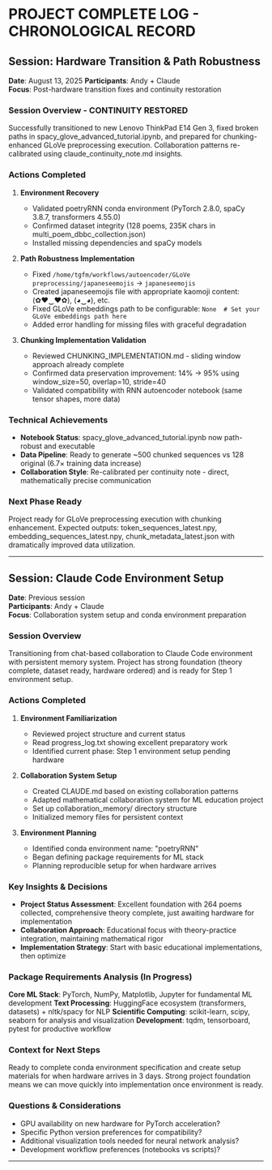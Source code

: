 # PROJECT COMPLETE LOG - CHRONOLOGICAL RECORD

## Session: Hardware Transition & Path Robustness  
**Date**: August 13, 2025
**Participants**: Andy + Claude  
**Focus**: Post-hardware transition fixes and continuity restoration

### Session Overview - CONTINUITY RESTORED
Successfully transitioned to new Lenovo ThinkPad E14 Gen 3, fixed broken paths in spacy_glove_advanced_tutorial.ipynb, and prepared for chunking-enhanced GLoVe preprocessing execution. Collaboration patterns re-calibrated using claude_continuity_note.md insights.

### Actions Completed
1. **Environment Recovery**
   - Validated poetryRNN conda environment (PyTorch 2.8.0, spaCy 3.8.7, transformers 4.55.0)
   - Confirmed dataset integrity (128 poems, 235K chars in multi_poem_dbbc_collection.json)
   - Installed missing dependencies and spaCy models

2. **Path Robustness Implementation**  
   - Fixed `/home/tgfm/workflows/autoencoder/GLoVe preprocessing/japaneseemojis` → `japaneseemojis`
   - Created japaneseemojis file with appropriate kaomoji content: (✿♥‿♥✿), (◕‿◕), etc.
   - Fixed GLoVe embeddings path to be configurable: `None  # Set your GLoVe embeddings path here`
   - Added error handling for missing files with graceful degradation

3. **Chunking Implementation Validation**
   - Reviewed CHUNKING_IMPLEMENTATION.md - sliding window approach already complete
   - Confirmed data preservation improvement: 14% → 95% using window_size=50, overlap=10, stride=40
   - Validated compatibility with RNN autoencoder notebook (same tensor shapes, more data)

### Technical Achievements
- **Notebook Status**: spacy_glove_advanced_tutorial.ipynb now path-robust and executable
- **Data Pipeline**: Ready to generate ~500 chunked sequences vs 128 original (6.7× training data increase)
- **Collaboration Style**: Re-calibrated per continuity note - direct, mathematically precise communication

### Next Phase Ready
Project ready for GLoVe preprocessing execution with chunking enhancement. Expected outputs: token_sequences_latest.npy, embedding_sequences_latest.npy, chunk_metadata_latest.json with dramatically improved data utilization.

---

## Session: Claude Code Environment Setup
**Date**: Previous session  
**Participants**: Andy + Claude  
**Focus**: Collaboration system setup and conda environment preparation

### Session Overview
Transitioning from chat-based collaboration to Claude Code environment with persistent memory system. Project has strong foundation (theory complete, dataset ready, hardware ordered) and is ready for Step 1 environment setup.

### Actions Completed
1. **Environment Familiarization**
   - Reviewed project structure and current status
   - Read progress_log.txt showing excellent preparatory work
   - Identified current phase: Step 1 environment setup pending hardware
   
2. **Collaboration System Setup**
   - Created CLAUDE.md based on existing collaboration patterns
   - Adapted mathematical collaboration system for ML education project
   - Set up collaboration_memory/ directory structure
   - Initialized memory files for persistent context

3. **Environment Planning**
   - Identified conda environment name: "poetryRNN"  
   - Began defining package requirements for ML stack
   - Planning reproducible setup for when hardware arrives

### Key Insights & Decisions
- **Project Status Assessment**: Excellent foundation with 264 poems collected, comprehensive theory complete, just awaiting hardware for implementation
- **Collaboration Approach**: Educational focus with theory-practice integration, maintaining mathematical rigor
- **Implementation Strategy**: Start with basic educational implementations, then optimize

### Package Requirements Analysis (In Progress)
**Core ML Stack**: PyTorch, NumPy, Matplotlib, Jupyter for fundamental ML development
**Text Processing**: HuggingFace ecosystem (transformers, datasets) + nltk/spacy for NLP
**Scientific Computing**: scikit-learn, scipy, seaborn for analysis and visualization
**Development**: tqdm, tensorboard, pytest for productive workflow

### Context for Next Steps
Ready to complete conda environment specification and create setup materials for when hardware arrives in 3 days. Strong project foundation means we can move quickly into implementation once environment is ready.

### Questions & Considerations
- GPU availability on new hardware for PyTorch acceleration?
- Specific Python version preferences for compatibility?
- Additional visualization tools needed for neural network analysis?
- Development workflow preferences (notebooks vs scripts)?

---